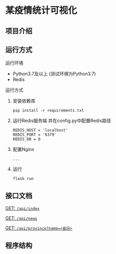 # 某疫情统计可视化

## 项目介绍


## 运行方式
运行环境
- Python3.7及以上 (测试环境为Python3.7)
- Redis

运行方式
1. 安装依赖库
    ```
    pip install -r requirements.txt
    ```
2. 运行Redis服务端 并在config.py中配置Redis路径
    ```Python3
    REDIS_HOST = 'localhost'
    REDIS_PORT = '6379'
    REDIS_DB = 0
    ```
3. 配置Nginx
    ```
    ...
    ```

4. 运行
    ```
    flask run
    ```

## 接口文档

[GET: ``/api/index``](doc/api/index.md)

[GET: ``/api/news``](doc/api/news.md)

[GET: ``/api/province?name=<省份>``](doc/api/province.md)

## 程序结构